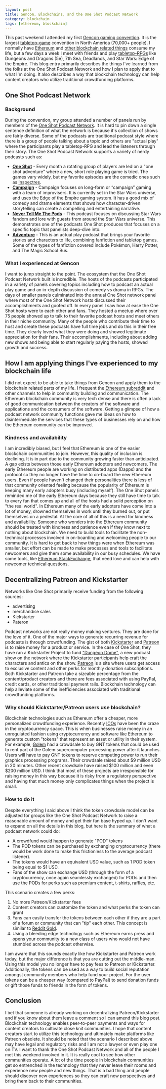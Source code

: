 ```yaml
---
layout: post
title: Gencon, Blockchains, and the One Shot Podcast Network
category: blockchain
tags: [ethereum, blockchain]
---
```


This past weekend I attended my first [Gencon gaming convention](https://en.wikipedia.org/wiki/Gen_Con). It is the largest [tabletop-game](https://en.wikipedia.org/wiki/Tabletop_game) convention in North America (70,000+ people). I normally have [Ethereum](https://coincenter.org/entry/what-is-ethereum) and [other blockchain related things](https://coincenter.org/entry/what-is-blockchain-anyway) consume my life, but a few days a week I meet with friends and play [tabletop-RPGs](https://en.wikipedia.org/wiki/Role-playing_game) like Dungeons and Dragons (5e), 7th Sea, Deadlands, and Star Wars: Edge of the Empire. This blog entry primarily describes the things I've learned from the folks at the One Shot Podcast Network and how I plan to apply that to what I'm doing. It also describes a way that blockchain technology can help content creators who utilize traditional crowdfunding platforms.

## One Shot Podcast Network
### Background
During the convention, my group attended a number of panels run by members of the [One Shot Podcast Network](http://oneshotpodcast.com/). It is hard to pin down a single sentence definition of what the network is because it's collection of shows are fairly diverse. Some of the podcasts are traditional podcast style where there is a group of people talking about a topic and others are "actual play" where the participants play a tabletop-RPG and lead the listeners through their story. The One Shot Podcast Network supports a variety of nerdy podcasts such as:

- **[One Shot](http://oneshotpodcast.com/category/podcasts/one-shot/)** - Every month a rotating group of players are led on a "one shot adventure" where a new, short role playing game is tried. The games vary widely, but my favorite episodes are the comedic ones such as [Inspectres](http://oneshotpodcast.com/podcasts/one-shot/70-inspectres-part-1/).
- **[Campaign](http://oneshotpodcast.com/category/podcasts/campaign/)** - Campaign focuses on long-form or “campaign” gaming with a team of improvisers. It is currently set in the Star Wars universe, and uses the Edge of the Empire gaming system. It has a good mix of comedy and drama elements
that shows how character-driven storytelling can create a compelling and entertaining narrative.
- **[Never Tell Me The Pods](https://nevertellmethepods.com/)** - This podcast focuses on discussing Star Wars fandom and lore with guests from around the Star Wars universe. This demonstrates one of the podcasts One Shot produces that focuses on a specific topic that panelists deep-dive into.
- **[Adventure](http://oneshotpodcast.com/category/podcasts/adventure/)** - This is an actual play podcast that brings your favorite stories and characters to life, combining fanfiction and tabletop games. Some of the types of fanfiction covered include Pokémon, Harry Potter, and The Magic School Bus.

### What I experienced at Gencon
I want to jump straight to the point. The ecosystem that the One Shot Podcast Network built is incredible. The hosts of the podcasts participated in a variety of panels covering topics including how to podcast an actual play game and an in-depth discussion of comedy vs drama in RPGs. The days of smaller panels culminated into the annual One Shot network panel where most of the One Shot Network hosts discussed their accomplishments and goofed off. In every panel I saw how at ease the One Shot hosts were to each other and fans. They hosted a meetup where over 75 people showed up to talk to their favorite podcast hosts and meet others in their niche community. Many of the people who contribute their time to host and create these podcasts have full time jobs and do this in their free time. They clearly loved what they were doing and showed legitimate appreciation for their fans. Their accomplishments, including about adding new shows and being able to start regularly paying the hosts, showed growth and success.

## How I am applying things I've experienced to my blockchain life
I did not expect to be able to take things from Gencon and apply them to the blockchain related parts of my life. I frequent the [Ethereum subreddit](https://www.reddit.com/r/ethereum/) and other channels to help in community building and communication. The Ethereum blockchain community is very tech dense and there is often a lack of good communication between the creators of the software and applications and the consumers of the software. Getting a glimpse of how a podcast network community functions gave me ideas on how to disintermediate the services that these types of businesses rely on and how the Ethereum community can be improved.

### Kindness and availability
I am incredibly biased, but I feel that Ethereum is one of the easier blockchain communities to join. However, this quality of inclusion is declining. It is in part due to the community growing faster than anticipated. A gap exists between those early Ethereum adopters and newcomers. The early Ethereum people are working on distributed apps (Dapps) and the protocol so they no longer have the time to on-board the new Ethereum users. Even if people haven't changed their personalities there is less of that community oriented feeling because the popularity of Ethereum is keeping many early adopters busy (including myself). The One Shot panels reminded me of the early Ethereum days because they still have time to talk to every fan that comes up and all of the hosts had a solid perception on "the real world". In Ethereum many of the early adopters have come into a lot of money, drowned themselves in work until they burned out, or put themselves on a pedestal. At the core of all of this is a need for kindness and availability. Someone who wonders into the Ethereum community should be treated with kindness and patience even if they know next to nothing about blockchain. We need to build tools to facilitate the non-technical processes involved in on-boarding and welcoming people to our community. It is hard to get back to how things were when Ethereum was smaller, but effort can be made to make processes and tools to facilitate newcomers and give them some availability in our busy schedules. We have some tools, like [Ethereum StackExchange](https://ethereum.stackexchange.com/), that need love and can help with newcomer technical questions.

## Decentralizing Patreon and Kickstarter
Networks like One Shot primarily receive funding from the following sources:

- advertising
- merchandise sales
- Kickstarter
- Pateron

Podcast networks are not really money making ventures. They are done for the love of it. One of the major ways to generate recurring revenue for podcasts is through crowdfunding. The gist of both [Kickstarter](https://www.kickstarter.com/projects/oneshotpodcast/dungeon-dome-season-1) and [Patreon](https://www.patreon.com/oneshotpodcast) is to raise money for a product or service. In the case of One Shot, they have ran a Kickstarter Project to fund ["Dungeon Dome"](https://www.kickstarter.com/projects/oneshotpodcast/dungeon-dome-season-1), a new podcast show on the network where the Kickstarter participants help craft the characters and antics on the show. [Patreon](https://www.patreon.com/oneshotpodcast) is a site where users get access to exclusive content and other perks for monthly donation subscriptions. Both Kickstarter and Patreon take a sizeable percentage from the content/product creators and there are fees associated with using PayPal, credit cards, or other traditional payment rails. Blockchain technology can help alleviate some of the inefficiencies associated with traditional crowdfunding platforms.

### Why should Kickstarter/Patreon users use blockchain?
Blockchain technologies such as Ethereum offer a cheaper, more personalized crowdfunding experience. Recently [ICOs](https://en.wikipedia.org/wiki/Initial_coin_offering) have been the craze in the cryptocurrency space. This is when businesses raise money in an unregulated fashion using cryptocurrency and software like Ethereum to generate custom "tokens" that represent an asset or utility in their system. For example, [Golem](https://golem.network/index.html) had a crowdsale to buy GNT tokens that could be used to rent part of the Golem supercomputer processing power after it launches. Users will have to pay GNT tokens to reserve computing power to run their graphics processing programs. Their crowdsale raised about $9 million USD in 20 minutes. Other recent crowdsale have raised $100 million and even $200 million USD. I think that most of these projects are irresponsible for raising money in this way because it is risky from a regulatory perspective and having that much money only complicates things when the project is small.

### How to do it
Despite everything I said above I think the token crowdsale model can be adjusted for groups like the One Shot Podcast Network to raise a reasonable amount of money and get their fan base hyped up. I don't want to expand on all the details in this blog, but here is the summary of what a podcast network could do:

- A crowdfund would happen to generate "POD" tokens
- The POD tokens can be purchased by exchanging cryptocurrency (there would be work done to make this frictionless to the average podcast listener).
- The tokens would have an equivalent USD value, such as 1 POD token being equal to $1 USD.
- Fans of the show can exchange USD (through the form of a cryptocurrency, once again seamlessly exchanged) for PODs and then use the PODs for perks such as premium content, t-shirts, raffles, etc.

This scenario creates a few perks:
1. No more Patreon/Kickstarter fees
2. Content creators can customize the token and what perks the token can grant
3. Fans can easily transfer the tokens between each other if they are a part of a forum or community that can "tip" each other. This concept is similar to [Reddit Gold](https://www.reddit.com/gold/about/).
4. Using a bleeding edge technology such as Ethereum earns press and opens your community to a new class of users who would not have stumbled across the podcast otherwise.

I am aware that this sounds exactly like how Kickstarter and Patreon work today, but the major difference is that you are cutting out the middle-man. Using this model you no longer have to pay fees to Patreon or Kickstarter. Additionally, the tokens can be used as a way to build social reputation amongst community members who help fund your project. For the user tokens can be a cheaper way (compared to PayPal) to send donation funds or gift those funds to friends in the form of tokens.

## Conclusion
I bet that someone is already working on decentralizing Patreon/Kickstarter and if you know about them leave a comment so I can amend this blog post. Blockchain technology enables peer-to-peer payments and ways for content creators to cultivate close knit communities. I hope that content creators start to utilize this technology and ultimately make platforms like Patreon obsolete. It should be noted that the scenario I described above may have legal and regulatory risks and I am not a lawyer or even play one on TV. I want to thank the One Shot Podcast Network and all of the people I met this weekend involved in it. It is really cool to see how other communities operate. A lot of the time people in blockchain communities get so entrenched in the technology that they never leave their rooms and experience new people and new things. That is a bad thing and people should discover new experiences so they can craft new perspectives and bring them back to their communities.